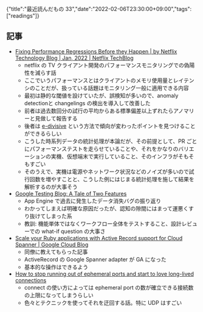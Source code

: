 {"title":"最近読んだもの 33","date":"2022-02-06T23:30:00+09:00","tags":["readings"]}

## 記事

- [Fixing Performance Regressions Before they Happen \| by Netflix Technology Blog \| Jan, 2022 \| Netflix TechBlog](https://netflixtechblog.com/fixing-performance-regressions-before-they-happen-eab2602b86fe)
	- netflix の TV クライアント開発のパフォーマンスモニタリングでの偽陽性を減らす話
	- ここでいうパフォーマンスとはクライアントのメモリ使用量とレイテンシのことだが、扱っている話題はモニタリング一般に適用できる内容
	- 最初は静的な閾値を設けていたが、誤検知が多いので、anomaly detectionと changelings の検出を導入して改善した
	- 前者は過去数回分の試行の平均からある標準偏差以上ずれたらアノマリーと見做して報告する
	- 後者は [e-divisive](https://arxiv.org/pdf/1306.4933.pdf) という方法で傾向が変わったポイントを見つけることができるらしい
	- こうした時系列データの統計処理が本論だが、その前提として、PR ごとにパフォーマンステストを走らせていることや、それをかなりのバリエーションの実機、仮想端末で実行していること、そのインフラがそもそもすごい
	- そのうえで、実機は電源やネットワーク状況などのノイズが多いので試行回数を増やすことと、こうした例にはじまる統計処理を施して結果を解析するのが大事そう
- [Google Testing Blog: A Tale of Two Features](https://testing.googleblog.com/2022/02/a-tale-of-two-features.html)
	- App Engine で過去に発生したデータ消失バグの振り返り
	- わかってしまえば明確な原因だったが、認知の隙間にはまって運悪くすり抜けてしまった系
	- 教訓: 機能単体ではなくワークフロー全体をテストすること、設計レビューでの what-if question の大事さ
- [Scale your Ruby applications with Active Record support for Cloud Spanner \| Google Cloud Blog](https://cloud.google.com/blog/topics/developers-practitioners/scale-your-ruby-applications-active-record-support-cloud-spanner)
	- 同僚に教えてもらった記事
	- ActiveRecord の Google Spanner adapter が GA になった
	- 基本的な操作はできるよう
- [How to stop running out of ephemeral ports and start to love long\-lived connections](https://blog.cloudflare.com/how-to-stop-running-out-of-ephemeral-ports-and-start-to-love-long-lived-connections/)
	- connect の使い方によっては ephemeral port の数が確立できる接続数の上限になってしまうらしい
	- 色々とテクニックを使ってそれを迂回する話。特に UDP はすごい

